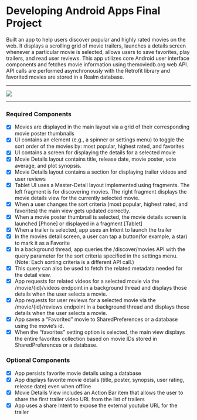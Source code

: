 # Developing Android Apps Final Project

Built an app to help users discover popular and highly rated movies on the web. It displays a scrolling grid of movie trailers, launches a details screen whenever a particular movie is selected, allows users to save favorites, play trailers, and read user reviews. This app utilizes core Android user interface components and fetches movie information using themoviedb.org web API. API calls are performed asynchronously with the Retrofit library and favorited movies are stored in a Realm database.

___

![](http://i.imgur.com/yZjW1wo.gif) 

___

### Required Components

- [x] Movies are displayed in the main layout via a grid of their corresponding movie poster thumbnails
- [x] UI contains an element (e.g., a spinner or settings menu) to toggle the sort order of the movies by: most popular, highest rated, and favorites
- [x] UI contains a screen for displaying the details for a selected movie
- [x] Movie Details layout contains title, release date, movie poster, vote average, and plot synopsis.
- [x] Movie Details layout contains a section for displaying trailer videos and user reviews
- [x] Tablet UI uses a Master-Detail layout implemented using fragments. The left fragment is for discovering movies. The right fragment displays the movie details view for the currently selected movie.
- [x] When a user changes the sort criteria (most popular, highest rated, and favorites) the main view gets updated correctly.
- [x] When a movie poster thumbnail is selected, the movie details screen is launched [Phone] or displayed in a fragment [Tablet]
- [x] When a trailer is selected, app uses an Intent to launch the trailer
- [x] In the movies detail screen, a user can tap a button(for example, a star) to mark it as a Favorite
- [x] In a background thread, app queries the /discover/movies API with the query parameter for the sort criteria specified in the settings menu. (Note: Each sorting criteria is a different API call.)
- [x] This query can also be used to fetch the related metadata needed for the detail view.
- [x] App requests for related videos for a selected movie via the /movie/{id}/videos endpoint in a background thread and displays those details when the user selects a movie.
- [x] App requests for user reviews for a selected movie via the /movie/{id}/reviews endpoint in a background thread and displays those details when the user selects a movie.
- [x] App saves a “Favorited” movie to SharedPreferences or a database using the movie’s id.
- [x] When the “favorites” setting option is selected, the main view displays the entire favorites collection based on movie IDs stored in SharedPreferences or a database.

### Optional Components

- [x] App persists favorite movie details using a database
- [x] App displays favorite movie details (title, poster, synopsis, user rating, release date) even when offline
- [x] Movie Details View includes an Action Bar item that allows the user to share the first trailer video URL from the list of trailers
- [x] App uses a share Intent to expose the external youtube URL for the trailer
